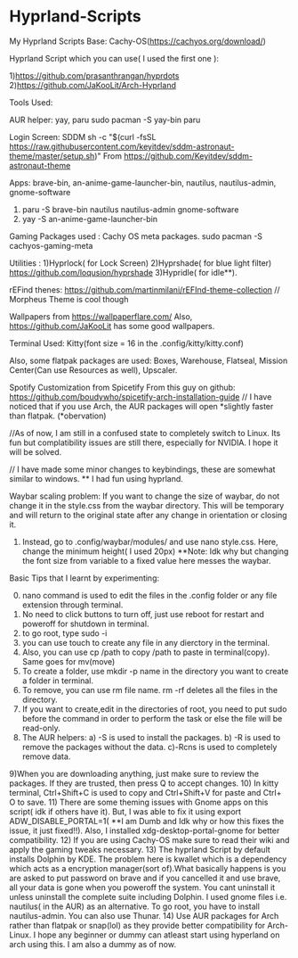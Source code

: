 # Hyprland-Scripts
My Hyprland Scripts
Base: Cachy-OS(https://cachyos.org/download/)

Hyprland Script which you can use( I used the first one ): 

1)https://github.com/prasanthrangan/hyprdots
2)https://github.com/JaKooLit/Arch-Hyprland

Tools Used:

AUR helper: yay, paru
sudo pacman -S yay-bin paru

Login Screen: SDDM 
sh -c "$(curl -fsSL https://raw.githubusercontent.com/keyitdev/sddm-astronaut-theme/master/setup.sh)"
From https://github.com/Keyitdev/sddm-astronaut-theme

Apps: brave-bin, an-anime-game-launcher-bin, nautilus, nautilus-admin, gnome-software
1) paru -S brave-bin nautilus nautilus-admin gnome-software 
2) yay -S an-anime-game-launcher-bin

Gaming Packages used : Cachy OS meta packages.
sudo pacman -S cachyos-gaming-meta

Utilities : 
1)Hyprlock( for Lock Screen) 
2)Hyprshade( for blue light filter) https://github.com/loqusion/hyprshade 
3)Hypridle( for idle**).

rEFind thenes: https://github.com/martinmilani/rEFInd-theme-collection
// Morpheus Theme is cool though

Wallpapers from https://wallpaperflare.com/
Also, https://github.com/JaKooLit has some good wallpapers.

Terminal Used: Kitty(font size = 16 in the .config/kitty/kitty.conf)

Also, some flatpak packages are used:
Boxes, Warehouse, Flatseal, Mission Center(Can use Resources as well), Upscaler.

Spotify Customization from Spicetify
From this guy on github: https://github.com/boudywho/spicetify-arch-installation-guide 
// I have noticed that if you use Arch, the AUR packages will open *slightly faster than flatpak. (*obervation)

//As of now, I am still in a confused state to completely switch to Linux. Its fun but complatibility issues are still there, especially for NVIDIA. I hope it will be solved.

// I have made some minor changes to keybindings, these are somewhat similar to windows. 
** I had fun using hyprland. 

Waybar scaling problem: If you want to change the size of waybar, do not change it in the style.css from the waybar directory. This will be temporary and will return to the original state after any change in orientation or closing it.
1) Instead, go to .config/waybar/modules/ and use nano style.css. Here, change the minimum height( I used 20px)
    **Note: Idk why but changing the font size from variable to a fixed value here messes the waybar. 


Basic Tips that I learnt by experimenting:

0) nano command is used to edit the files in the .config folder or any file extension through terminal.
1) No need to click buttons to turn off, just use reboot for restart and poweroff for shutdown in terminal.
2) to go root, type sudo -i
3) you can use touch to create any file in any dierctory in the terminal.
4) Also, you can use cp /path to copy /path to paste in terminal(copy). Same goes for mv(move)
5) To create a folder, use mkdir -p name in the directory you want to create a folder in terminal.
6) To remove, you can use rm file name. rm -rf deletes all the files in the directory.
7) If you want to create,edit in the directories of root, you need to put sudo before the command in order to perform the task or else the file will be read-only.
8) The AUR helpers:
a) -S is used to install the packages.
b) -R is used to remove the packages without the data.
c)-Rcns is used to completely remove data.

9)When you are downloading anything, just make sure to review the packages. If they are trusted, then press Q to accept changes.
10) In kitty terminal, Ctrl+Shift+C is used to copy and Ctrl+Shift+V for paste and Ctrl+ O to save.
11) There are some theming issues with Gnome apps on this script( idk if others have it). But, I was able to fix it using export ADW_DISABLE_PORTAL=1( **I am Dumb and Idk why or how this fixes the issue, it just fixed!!).
Also, I installed xdg-desktop-portal-gnome for better compatibility.
12) If you are using Cachy-OS make sure to read their wiki and apply the gaming tweaks necessary.
13) The hyprland Script by default installs Dolphin by KDE. The problem here is kwallet which is a dependency which acts as a encryption manager(sort of).What basically happens is you are asked to put password on brave and if you cancelled it and use brave, all your data is gone when you poweroff the system. You cant uninstall it unless uninstall the complete suite including Dolphin. I used gnome files i.e. nautilus( in the AUR) as an alternative. To go root, you have to install nautilus-admin. You can also use Thunar.
14) Use AUR packages for Arch rather than flatpak or snap(lol) as they provide better compatibility for Arch-Linux.
I hope any beginner or dummy can atleast start using hyperland on arch using this. I am also a dummy as of now.
